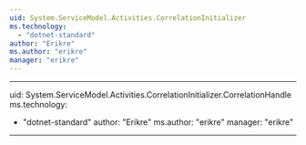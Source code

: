 ```yaml
---
uid: System.ServiceModel.Activities.CorrelationInitializer
ms.technology: 
  - "dotnet-standard"
author: "Erikre"
ms.author: "erikre"
manager: "erikre"
---
```


---
uid: System.ServiceModel.Activities.CorrelationInitializer.CorrelationHandle
ms.technology: 
  - "dotnet-standard"
author: "Erikre"
ms.author: "erikre"
manager: "erikre"
---
